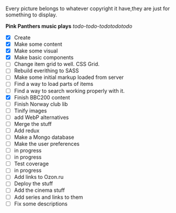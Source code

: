 Every picture belongs to whatever copyright it have,they are just for something to display.


**Pink Panthers music plays**
_todo-todo-todotodotodo_

- [X] Create
- [X] Make some content
- [X] Make some visual
- [X] Make basic components
- [ ] Change item grid to well. CSS Grid.
- [ ] Rebuild everithing to SASS
- [ ] Make some initial markup loaded from server
- [ ] Find a way to load parts of items
- [ ] Find a way to search working properly with it.
- [X] Finish BBC200 content
- [ ] Finish Norway club lib
- [ ] Tinify images
- [ ] add WebP alternatives
- [ ] Merge the stuff
- [ ] Add redux
- [ ] Make a Mongo database
- [ ] Make the user preferences
- [ ] in progress
- [ ] in progress
- [ ] Test coverage
- [ ] in progress
- [ ] Add links to Ozon.ru
- [ ] Deploy the stuff
- [ ] Add the cinema stuff
- [ ] Add series and links to them
- [ ] Fix some descriptions
